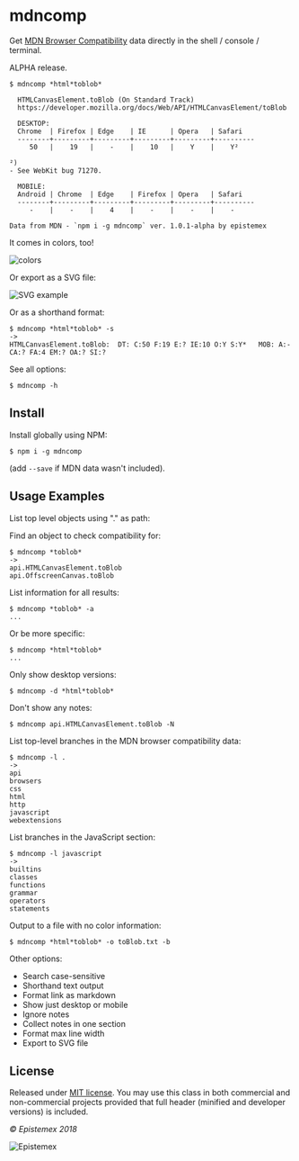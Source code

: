 mdncomp
=======

Get [MDN Browser Compatibility](https://github.com/mdn/browser-compat-data) data directly in the shell / console / terminal.

ALPHA release.

```text
$ mdncomp *html*toblob*

  HTMLCanvasElement.toBlob (On Standard Track)
  https://developer.mozilla.org/docs/Web/API/HTMLCanvasElement/toBlob

  DESKTOP:
  Chrome  | Firefox | Edge    | IE      | Opera   | Safari
  --------+---------+---------+---------+---------+----------
     50   |    19   |    -    |    10   |    Y    |    Y²

²)
- See WebKit bug 71270.

  MOBILE:
  Android | Chrome  | Edge    | Firefox | Opera   | Safari
  --------+---------+---------+---------+---------+----------
     -    |    -    |    4    |    -    |    -    |    -

Data from MDN - `npm i -g mdncomp` ver. 1.0.1-alpha by epistemex
```

It comes in colors, too!

![colors](https://i.imgur.com/2h3BlX5.jpg)

Or export as a SVG file:

![SVG example](https://i.imgur.com/8BMH5HD.jpg)

Or as a shorthand format:

```text
$ mdncomp *html*toblob* -s
->
HTMLCanvasElement.toBlob:  DT: C:50 F:19 E:? IE:10 O:Y S:Y*   MOB: A:- CA:? FA:4 EM:? OA:? SI:?
```

See all options:

    $ mdncomp -h

Install
-------
Install globally using NPM:

    $ npm i -g mdncomp

(add `--save` if MDN data wasn't included).


Usage Examples
--------------
List top level objects using "." as path:

Find an object to check compatibility for:
```text
$ mdncomp *toblob*
->
api.HTMLCanvasElement.toBlob
api.OffscreenCanvas.toBlob
```

List information for all results:
```text
$ mdncomp *toblob* -a
...
```

Or be more specific:
```text
$ mdncomp *html*toblob*
...
```

Only show desktop versions:

    $ mdncomp -d *html*toblob*

Don't show any notes:

    $ mdncomp api.HTMLCanvasElement.toBlob -N

List top-level branches in the MDN browser compatibility data:
```text
$ mdncomp -l .
->
api
browsers
css
html
http
javascript
webextensions
```

List branches in the JavaScript section:
```text
$ mdncomp -l javascript
->
builtins
classes
functions
grammar
operators
statements
```

Output to a file with no color information:

    $ mdncomp *html*toblob* -o toBlob.txt -b

Other options:
- Search case-sensitive
- Shorthand text output
- Format link as markdown
- Show just desktop or mobile
- Ignore notes
- Collect notes in one section
- Format max line width
- Export to SVG file


License
-------
Released under [MIT license](http://choosealicense.com/licenses/mit/). You may use this class in both commercial and non-commercial projects provided that full header (minified and developer versions) is included.

*&copy; Epistemex 2018*

![Epistemex](https://i.imgur.com/GP6Q3v8.png)

